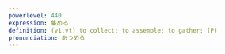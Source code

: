 ```yaml
---
powerlevel: 440
expression: 集める
definition: (v1,vt) to collect; to assemble; to gather; (P)
pronunciation: あつめる
---
```

